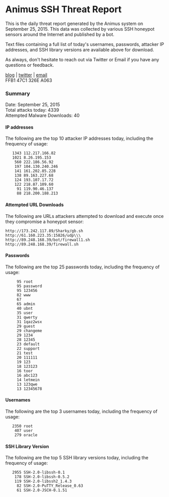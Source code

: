 # Animus SSH Threat Report

This is the daily threat report generated by the Animus system on September 25, 2015. This data was collected by various SSH honeypot sensors around the Internet and published by a bot.  

Text files containing a full list of today's usernames, passwords, attacker IP addresses, and SSH library versions are available above for download.  

As always, don't hesitate to reach out via Twitter or Email if you have any questions or feedback.  

[blog](http://morris.guru) | [twitter](https://twitter.com/andrew___morris) | [email](mailto:andrew@morris.guru)  
FFB1 47C1 326E A063  

### Summary

Date: September 25, 2015  
Total attacks today: 4339  
Attempted Malware Downloads: 40 

#### IP addresses
The following are the top 10 attacker IP addresses today, including the frequency of usage:
```
   1343 112.217.166.82
   1021 8.26.195.153
    560 222.186.56.92
    197 104.130.240.246
    141 161.202.85.228
    138 89.163.227.68
    124 193.107.17.72
    122 218.87.109.60
     91 119.90.46.137
     88 218.200.188.213
```

#### Attempted URL Downloads
The following are URLs attackers attempted to download and execute once they compromise a honeypot sensor:
```
http://173.242.117.89/Sharky/gb.sh
http://61.160.223.35:15826/udp\\\
http://89.248.168.39/bot/firewall1.sh
http://89.248.168.39/firewall.sh
```

#### Passwords
The following are the top 25 passwords today, including the frequency of usage:
```
     95 root
     95 password
     95 123456
     82 www
     67 
     65 admin
     40 ubnt
     35 user
     31 qwerty
     31 1qaz2wsx
     29 guest
     29 changeme
     29 1234
     28 12345
     23 default
     22 support
     21 test
     20 111111
     19 123
     18 123123
     16 toor
     16 abc123
     14 letmein
     13 123qwe
     13 12345678
```

#### Usernames
The following are the top 3 usernames today, including the frequency of usage:
```
   2350 root
    407 user
    279 oracle
```

#### SSH Library Version
The following are the top 5 SSH library versions today, including the frequency of usage:
```
   2955 SSH-2.0-libssh-0.1
    178 SSH-2.0-libssh-0.5.2
    119 SSH-2.0-libssh2_1.4.3
     82 SSH-2.0-PuTTY_Release_0.63
     61 SSH-2.0-JSCH-0.1.51
```
